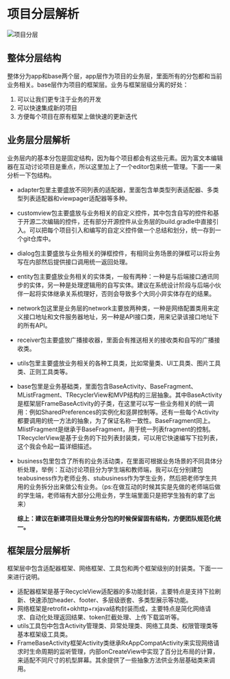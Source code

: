 # 项目分层解析

![项目分层](http://img.blog.csdn.net/20170904154405096?watermark/2/text/aHR0cDovL2Jsb2cuY3Nkbi5uZXQvYW50aG9ueV8z/font/5a6L5L2T/fontsize/400/fill/I0JBQkFCMA==/dissolve/70/gravity/SouthEast)

## 整体分层结构

整体分为app和base两个层，app层作为项目的业务层，里面所有的分包都和当前业务相关。base层作为项目的框架层。业务与框架层级分离的好处：

1. 可以让我们更专注于业务的开发
2. 可以快速集成新的项目
3. 方便每个项目在原有框架上做快速的更新迭代

## 业务层分层解析

业务层内的基本分包是固定结构，因为每个项目都会有这些元素。因为富文本编辑器在互动讨论项目是重点，所以这里加上了一个editor包来统一管理。下面一一来分析一下包结构。

* adapter包里主要盛放不同列表的适配器，里面包含单类型列表适配器、多类型列表适配器和viewpager适配器等多种。

* customview包主要盛放与业务相关的自定义控件，其中包含自写的控件和基于开源二次编辑的控件，还有部分开源控件从业务层的build.gradle中直接引入。可以把每个项目引入和编写的自定义控件做一个总结和划分，统一存到一个git仓库中。

* dialog包主要盛放与业务相关的弹框控件，有相同业务场景的弹框可以将业务写在内部然后提供接口调用统一返回处理。

* entity包主要盛放业务相关的实体类，一般有两种：一种是与后端接口通讯同步的实体，另一种是处理逻辑用的自写实体。建议在系统设计阶段与后端小伙伴一起将实体继承关系梳理好，否则会导致多个大同小异实体存在的结果。

* network包这里是业务层的network主要放两种类，一种是网络配置类用来定义接口地址和文件服务器地址，另一种是API接口类，用来记录该接口地址下的所有API。

* receiver包主要盛放广播接收器，里面会有推送相关的接收类和自写的广播接收类。

* utils包里主要盛放业务相关的各种工具类，比如常量类、UI工具类、图片工具类、正则工具类等。

* base包里是业务基础类，里面包含BaseActivity、BaseFragment、MListFragment、TRecyclerView和MVP结构的三层抽象。其中BaseActivity是框架层FrameBaseActivity的子类，在这里可以写一些业务相关的统一调用：例如SharedPreferences的实例化和竖屏控制等。还有一些每个Activity都要调用的统一方法的抽象，为了保证名称一致性。BaseFragment同上。MlistFragment是继承于BaseFragment，用于统一列表fragment的控制。TRecyclerView是基于业务的下拉列表封装类，可以用它快速编写下拉列表，这个我会令起一篇详细描述。

* business包里包含了所有的业务活动类，在里面可根据业务场景的不同具体分析处理，举例：互动讨论项目分为学生端和教师端，我可以在分别建包teabusiness作为老师业务、stubusiness作为学生业务，然后把老师学生共用的业务拆分出来做公有业务。（ps:在做互动的时候其实是先做的老师端后做的学生端，老师端有大部分公用业务，学生端里面只是把学生独有的拿了出来）

  **综上：建议在新建项目处理业务分包的时候保留固有结构，方便团队规范化统一。**

## 框架层分层解析

框架层中包含适配器框架、网络框架、工具包和两个框架级别的封装类。下面一一来进行说明。

* 适配器框架是基于RecycleView适配器的多功能封装，主要特点是支持下拉刷新、快速添加header、footer、多层级嵌套、多类型展示等功能。
* 网络框架是retrofit+okhttp+rxjava结构封装而成，主要特点是简化网络请求、自动化处理返回结果、token拦截处理、上传下载监听等。
* utils工具包中包含Activity管理类、异常处理类、网络工具类、权限管理类等基本框架级工具类。
* FrameBaseActivity框架Activity类继承RxAppCompatActivity来实现网络请求时生命周期的监听管理，内部onCreateView中实现了百分比布局的计算，来适配不同尺寸的机型屏幕。其余提供了一些抽象方法供业务层基础类来调用。